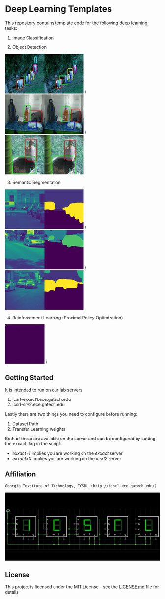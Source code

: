 
# Deep Learning Templates

This repository contains template code for the following deep learning tasks:
1. Image Classification

2. Object Detection

<p float="left">
  <img src="./README_src/object_detection1.jpg" alt="object_detection1" width="256" height="128" /> \
  <img src="./README_src/object_detection2.jpg" alt="object_detection2" width="256" height="128" /> \
  <img src="./README_src/object_detection3.jpg" alt="object_detection3" width="256" height="128" />
</p>

3. Semantic Segmentation

<p float="left">
  <img src="./README_src/semantic_seg1.jpg" alt="semantic_seg1" width="256" height="128" /> \
  <img src="./README_src/semantic_seg2.jpg" alt="semantic_seg2" width="256" height="128" /> \
  <img src="./README_src/semantic_seg3.jpg" alt="semantic_seg3" width="256" height="128" />
</p>

4. Reinforcement Learning (Proximal Policy Optimization)

<img src="./README_src/flappy_bird.gif" alt="flappy_bird" width="128" height="128" /> \

## Getting Started

It is intended to run on our lab servers
1. icsrl-exxact1.ece.gatech.edu
2. icsrl-srv2.ece.gatech.edu

Lastly there are two things you need to configure before running:
1. Dataset Path
2. Transfer Learning weights

Both of these are available on the server and can be configured by setting the exxact flag in the script.
* *exxact=1* implies you are working on the *exxact* server
* *exxact=0* implies you are working on the *icsrl2* server

## Affiliation 

```
Georgia Institute of Technology, ICSRL (http://icsrl.ece.gatech.edu/)
```

![Alt text](./images/icsrl.png?raw=true "Title")

## License

This project is licensed under the MIT License - see the [LICENSE.md](LICENSE.md) file for details





